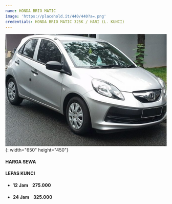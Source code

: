 ```yaml
---
name: HONDA BRIO MATIC
image: 'https://placehold.it/440/440?a=.png'
credentials: HONDA BRIO MATIC 325K / HARI (L. KUNCI)
---
```


![](/uploads/brio.jpg){: width="650" height="450"}

#### HARGA SEWA

#### LEPAS KUNCI &nbsp; &nbsp;

* #### 12 Jam &nbsp; &nbsp;275.000
* #### 24 Jam &nbsp; &nbsp;325.000